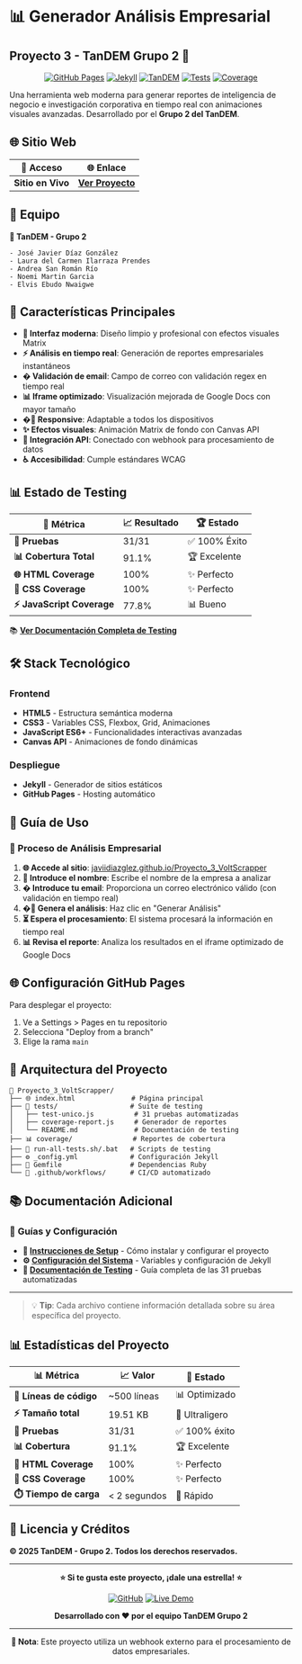 # 📊 Generador Análisis Empresarial
## **Proyecto 3 - TanDEM Grupo 2** 🎯

<div align="center">

[![GitHub Pages](https://img.shields.io/badge/GitHub%20Pages-Live-brightgreen)](https://javiidiazglez.github.io/Proyecto_3_VoltScrapper/) [![Jekyll](https://img.shields.io/badge/Jekyll-Ready-red)](https://jekyllrb.com/) [![TanDEM](https://img.shields.io/badge/TanDEM-Grupo%202-blue)](#) [![Tests](https://img.shields.io/badge/Tests-31%2F31-brightgreen)](./tests/test-unico.js) [![Coverage](https://img.shields.io/badge/Coverage-91.1%25-brightgreen)](./coverage/index.html)

</div>

Una herramienta web moderna para generar reportes de inteligencia de negocio e investigación corporativa en tiempo real con animaciones visuales avanzadas. Desarrollado por el **Grupo 2 del TanDEM**.

## 🌐 Sitio Web


| 🚀 **Acceso** | 🌐 **Enlace** |
|---------------|---------------|
| **Sitio en Vivo** | **[Ver Proyecto](https://javiidiazglez.github.io/Proyecto_3_VoltScrapper/)** |


## 👥 Equipo

**🎯 TanDEM - Grupo 2**
```
- José Javier Díaz González
- Laura del Carmen Ilarraza Prendes  
- Andrea San Román Río
- Noemi Martin Garcia
- Elvis Ebudo Nwaigwe
```

## 🚀 Características Principales

- **🎨 Interfaz moderna**: Diseño limpio y profesional con efectos visuales Matrix
- **⚡ Análisis en tiempo real**: Generación de reportes empresariales instantáneos
- **� Validación de email**: Campo de correo con validación regex en tiempo real
- **📊 Iframe optimizado**: Visualización mejorada de Google Docs con mayor tamaño
- **�📱 Responsive**: Adaptable a todos los dispositivos
- **✨ Efectos visuales**: Animación Matrix de fondo con Canvas API
- **🔗 Integración API**: Conectado con webhook para procesamiento de datos
- **♿ Accesibilidad**: Cumple estándares WCAG

## 📊 Estado de Testing

| 🎯 **Métrica** | 📈 **Resultado** | 🏆 **Estado** |
|----------------|------------------|---------------|
| **🧪 Pruebas** | 31/31 | ✅ 100% Éxito |
| **📊 Cobertura Total** | 91.1% | 🏆 Excelente |
| **🌐 HTML Coverage** | 100% | ✨ Perfecto |
| **🎨 CSS Coverage** | 100% | ✨ Perfecto |
| **⚡ JavaScript Coverage** | 77.8% | 📊 Bueno |

📚 **[Ver Documentación Completa de Testing](./tests/README.md)**

## 🛠️ Stack Tecnológico

### Frontend
- **HTML5** - Estructura semántica moderna
- **CSS3** - Variables CSS, Flexbox, Grid, Animaciones
- **JavaScript ES6+** - Funcionalidades interactivas avanzadas
- **Canvas API** - Animaciones de fondo dinámicas

### Despliegue
- **Jekyll** - Generador de sitios estáticos
- **GitHub Pages** - Hosting automático

## 📱 Guía de Uso

### 🎯 Proceso de Análisis Empresarial

1. **🌐 Accede al sitio**: [javiidiazglez.github.io/Proyecto_3_VoltScrapper](https://javiidiazglez.github.io/Proyecto_3_VoltScrapper/)
2. **📝 Introduce el nombre**: Escribe el nombre de la empresa a analizar
3. **� Introduce tu email**: Proporciona un correo electrónico válido (con validación en tiempo real)
4. **�🚀 Genera el análisis**: Haz clic en "Generar Análisis" 
5. **⏳ Espera el procesamiento**: El sistema procesará la información en tiempo real
6. **📊 Revisa el reporte**: Analiza los resultados en el iframe optimizado de Google Docs

## 🌐 Configuración GitHub Pages

Para desplegar el proyecto:
1. Ve a Settings > Pages en tu repositorio
2. Selecciona "Deploy from a branch"
3. Elige la rama `main`

## 📄 Arquitectura del Proyecto

```
📁 Proyecto_3_VoltScrapper/
├── 🌐 index.html              # Página principal
├── 🧪 tests/                  # Suite de testing
│   ├── test-unico.js          # 31 pruebas automatizadas
│   ├── coverage-report.js     # Generador de reportes
│   └── README.md              # Documentación de testing
├── 📊 coverage/               # Reportes de cobertura
├── 🚀 run-all-tests.sh/.bat   # Scripts de testing
├── ⚙️ _config.yml             # Configuración Jekyll
├── 💎 Gemfile                 # Dependencias Ruby
└── 🔄 .github/workflows/      # CI/CD automatizado
```

## 📚 Documentación Adicional
### 📖 **Guías y Configuración**

- **🚀 [Instrucciones de Setup](./SETUP.md)** - Cómo instalar y configurar el proyecto
- **⚙️ [Configuración del Sistema](./config.md)** - Variables y configuración de Jekyll
- **🧪 [Documentación de Testing](./tests/README.md)** - Guía completa de las 31 pruebas automatizadas

---

> 💡 **Tip**: Cada archivo contiene información detallada sobre su área específica del proyecto.

## 📊 Estadísticas del Proyecto

| 📊 **Métrica** | 📈 **Valor** | 🎯 **Estado** |
|----------------|--------------|---------------|
| **💾 Líneas de código** | ~500 líneas | 📊 Optimizado |
| **⚡ Tamaño total** | 19.51 KB | 🚀 Ultraligero |
| **🧪 Pruebas** | 31/31 | ✅ 100% éxito |
| **📊 Cobertura** | 91.1% | 🏆 Excelente |
| **🎨 HTML Coverage** | 100% | ✨ Perfecto |
| **💎 CSS Coverage** | 100% | ✨ Perfecto |
| **⏱️ Tiempo de carga** | < 2 segundos | 🚀 Rápido |

## 📝 Licencia y Créditos

**© 2025 TanDEM - Grupo 2. Todos los derechos reservados.**

---

<div align="center">

**⭐ Si te gusta este proyecto, ¡dale una estrella! ⭐**

[![GitHub](https://img.shields.io/badge/GitHub-Proyecto_3_VoltScrapper-181717?logo=github)](https://github.com/javiidiazglez/Proyecto_3_VoltScrapper)
[![Live Demo](https://img.shields.io/badge/Live_Demo-Ver_Sitio-brightgreen)](https://javiidiazglez.github.io/Proyecto_3_VoltScrapper/)

**Desarrollado con ❤️ por el equipo TanDEM Grupo 2**

---

**📌 Nota**: Este proyecto utiliza un webhook externo para el procesamiento de datos empresariales.
</div>
